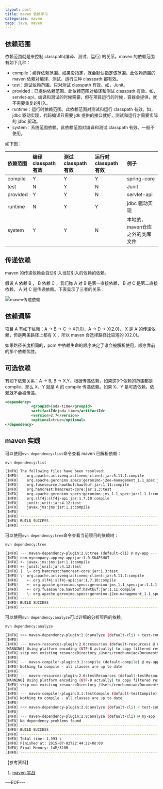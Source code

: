```yaml
---
layout: post
title: maven 依赖学习
categories: maven
tags: java, maven
---
```


## 依赖范围

依赖范围就是来控制 classpath(编译、测试、运行) 的关系，maven 的依赖范围有如下几种：

- compile：编译依赖范围。如果没指定，就会默认指定该范围。此依赖范围的 maven 依赖对编译、测试、运行三种 classpath 都有效。
- test：测试依赖范围。只对测试 classpath 有效。如，Junit。
- provided：已提供依赖范围。此依赖范围对编译和测试 classpath 有效。如， servlet-api，编译和测试的时候需要，但在项目运行的时候，容器会提供，就不需要重复的引入。
- runtime：运行时依赖范围。此依赖范围对测试和运行 classpath 有效。如，jdbc 驱动实现，代码编译只需要 jdk 提供的接口就好，测试和运行才需要实际的 jdbc 驱动。
- system：系统范围依赖。此依赖范围对编译和测试 classpath 有效。一般不使用。

如下图：

依赖范围|编译classpath有效|测试classpath有效|运行时classpath有效|例子
:--|:--|:--|:--|:--
compile|Y|Y|Y|spring-core
test|N|Y|N|Junit
provided|Y|Y|N|servlet-api
runtime|N|Y|Y|jdbc 驱动实现
system|Y|Y|N|本地的，maven仓库之外的类库文件

## 传递依赖

maven 的传递依赖会自动引入当前引入的依赖的依赖。

假设 A 依赖 B ， B 依赖 C ，我们称 A 对 B 是第一直接依赖， B 对 C 是第二直接依赖， A 对 C 是传递依赖。下表显示了三者的关系：

![maven传递依赖](http://renchx.com/public/images/maven1.png)

## 依赖调解

项目 A 有如下依赖：A -> B -> C -> X(1.0)、A -> D -> X(2.0)， X 是 A 的传递依赖，但是两条路径上都有 X ，所以 maven 会选择路径比较短的 X(2.0)。

如果路径长度相同的，pom 中依赖生命的顺序决定了谁会被解析使用，顺序靠前的那个依赖优胜。

## 可选依赖

有如下依赖关系：A -> B, B -> X,Y。根据传递依赖，如果这3个依赖的范围都是 compile，那么 X、Y 就是 A 的 compile 传递依赖。如果 X、Y 是可选依赖，依赖就不会被传递。

```xml
<dependency>
			<groupId>joda-time</groupId>
			<artifactId>joda-time</artifactId>
			<version>2.7</version>
            <optional>true</optional>
</dependency>
```

## maven 实践

可以使用`mvn dependency:list`命令查看 maven 已解析依赖：

```bash
mvn dependency:list

[INFO] The following files have been resolved:
[INFO]    org.apache.activemq:activemq-client:jar:5.11.1:compile
[INFO]    org.apache.geronimo.specs:geronimo-j2ee-management_1.1_spec:jar:1.0.1:compile
[INFO]    org.fusesource.hawtbuf:hawtbuf:jar:1.11:compile
[INFO]    org.hamcrest:hamcrest-core:jar:1.3:test
[INFO]    org.apache.geronimo.specs:geronimo-jms_1.1_spec:jar:1.1.1:compile
[INFO]    org.slf4j:slf4j-api:jar:1.7.10:compile
[INFO]    junit:junit:jar:4.12:test
[INFO]    javax.jms:jms:jar:1.1:compile
[INFO]
[INFO] ------------------------------------------------------------------------
[INFO] BUILD SUCCESS
[INFO] ------------------------------------------------------------------------
```

可以使用`mvn dependency:tree`命令查看当前项目的依赖树：

```bash
mvn dependency:tree

[INFO] --- maven-dependency-plugin:2.8:tree (default-cli) @ my-app ---
[INFO] com.mycompany.app:my-app:jar:1.0-SNAPSHOT
[INFO] +- javax.jms:jms:jar:1.1:compile
[INFO] +- junit:junit:jar:4.12:test
[INFO] |  \- org.hamcrest:hamcrest-core:jar:1.3:test
[INFO] \- org.apache.activemq:activemq-client:jar:5.11.1:compile
[INFO]    +- org.slf4j:slf4j-api:jar:1.7.10:compile
[INFO]    +- org.apache.geronimo.specs:geronimo-jms_1.1_spec:jar:1.1.1:compile
[INFO]    +- org.fusesource.hawtbuf:hawtbuf:jar:1.11:compile
[INFO]    \- org.apache.geronimo.specs:geronimo-j2ee-management_1.1_spec:jar:1.0.1:compile
[INFO] ------------------------------------------------------------------------
[INFO] BUILD SUCCESS
[INFO] ------------------------------------------------------------------------
```

可以使用`mvn dependency:analyze`可以详细的分析项目的依赖。

```bash
mvn dependency:analyze

[INFO] >>> maven-dependency-plugin:2.8:analyze (default-cli) > test-compile @ my-app >>>
[INFO]
[INFO] --- maven-resources-plugin:2.6:resources (default-resources) @ my-app ---
[WARNING] Using platform encoding (UTF-8 actually) to copy filtered resources, i.e. build is platform dependent!
[INFO] skip non existing resourceDirectory /Users/renchunxiao/Documents/maventest/my-app/src/main/resources
[INFO]
[INFO] --- maven-compiler-plugin:3.1:compile (default-compile) @ my-app ---
[INFO] Nothing to compile - all classes are up to date
[INFO]
[INFO] --- maven-resources-plugin:2.6:testResources (default-testResources) @ my-app ---
[WARNING] Using platform encoding (UTF-8 actually) to copy filtered resources, i.e. build is platform dependent!
[INFO] skip non existing resourceDirectory /Users/renchunxiao/Documents/maventest/my-app/src/test/resources
[INFO]
[INFO] --- maven-compiler-plugin:3.1:testCompile (default-testCompile) @ my-app ---
[INFO] Nothing to compile - all classes are up to date
[INFO]
[INFO] <<< maven-dependency-plugin:2.8:analyze (default-cli) < test-compile @ my-app <<<
[INFO]
[INFO] --- maven-dependency-plugin:2.8:analyze (default-cli) @ my-app ---
[INFO] No dependency problems found
[INFO] ------------------------------------------------------------------------
[INFO] BUILD SUCCESS
[INFO] ------------------------------------------------------------------------
[INFO] Total time: 1.993 s
[INFO] Finished at: 2015-07-02T22:44:22+08:00
[INFO] Final Memory: 14M/310M
[INFO] ------------------------------------------------------------------------
```

【参考资料】

1. [maven 实战](http://book.douban.com/subject/5345682/)

---EOF---

